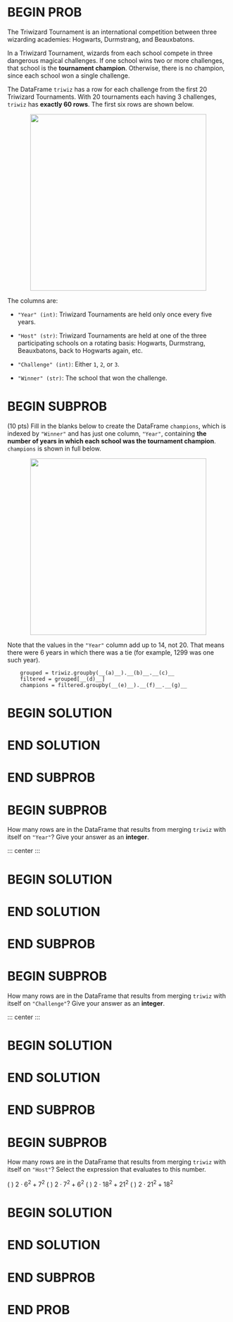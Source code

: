 # BEGIN PROB

The Triwizard Tournament is an international competition between three
wizarding academies: Hogwarts, Durmstrang, and Beauxbatons.

In a Triwizard Tournament, wizards from each school compete in three
dangerous magical challenges. If one school wins two or more challenges,
that school is the **tournament champion**. Otherwise, there is no
champion, since each school won a single challenge.

The DataFrame `triwiz` has a row for each challenge from the first 20
Triwizard Tournaments. With 20 tournaments each having 3 challenges,
`triwiz` has **exactly 60 rows**. The first six rows are shown below.


<center><img src='../assets/images/wi25-final/triwiz.jpg' width=400></center>


The columns are:

-   `"Year" (int)`: Triwizard Tournaments are held only once every five
    years.

-   `"Host" (str)`: Triwizard Tournaments are held at one of the three
    participating schools on a rotating basis: Hogwarts, Durmstrang,
    Beauxbatons, back to Hogwarts again, etc.

-   `"Challenge" (int)`: Either `1`, `2`, or `3`.

-   `"Winner" (str)`: The school that won the challenge.

# BEGIN SUBPROB

(10 pts) Fill in the blanks below to create the DataFrame `champions`,
which is indexed by `"Winner"` and has just one column, `"Year"`,
containing **the number of years in which each school was the tournament
champion**. `champions` is shown in full below.

<center><img src='../assets/images/wi25-final/champions.jpg' width=400></center>

Note that the values in the `"Year"` column add up to 14, not 20. That
means there were 6 years in which there was a tie (for example, 1299 was
one such year).

        grouped = triwiz.groupby(__(a)__).__(b)__.__(c)__
        filtered = grouped[__(d)__] 
        champions = filtered.groupby(__(e)__).__(f)__.__(g)__


# BEGIN SOLUTION

# END SOLUTION

# END SUBPROB

# BEGIN SUBPROB

How many rows are in the DataFrame that results from merging `triwiz`
with itself on `"Year"`? Give your answer as an **integer**.

::: center
:::

# BEGIN SOLUTION

# END SOLUTION

# END SUBPROB

# BEGIN SUBPROB

How many rows are in the DataFrame that results from merging `triwiz`
with itself on `"Challenge"`? Give your answer as an **integer**.

::: center
:::

# BEGIN SOLUTION

# END SOLUTION

# END SUBPROB

# BEGIN SUBPROB

How many rows are in the DataFrame that results from merging `triwiz`
with itself on `"Host"`? Select the expression that evaluates to this
number.

( ) $2\cdot 6^2 + 7^2$
( ) $2\cdot 7^2 + 6^2$
( ) $2\cdot 18^2 + 21^2$
( ) $2\cdot 21^2 + 18^2$

# BEGIN SOLUTION

# END SOLUTION

# END SUBPROB

# END PROB
